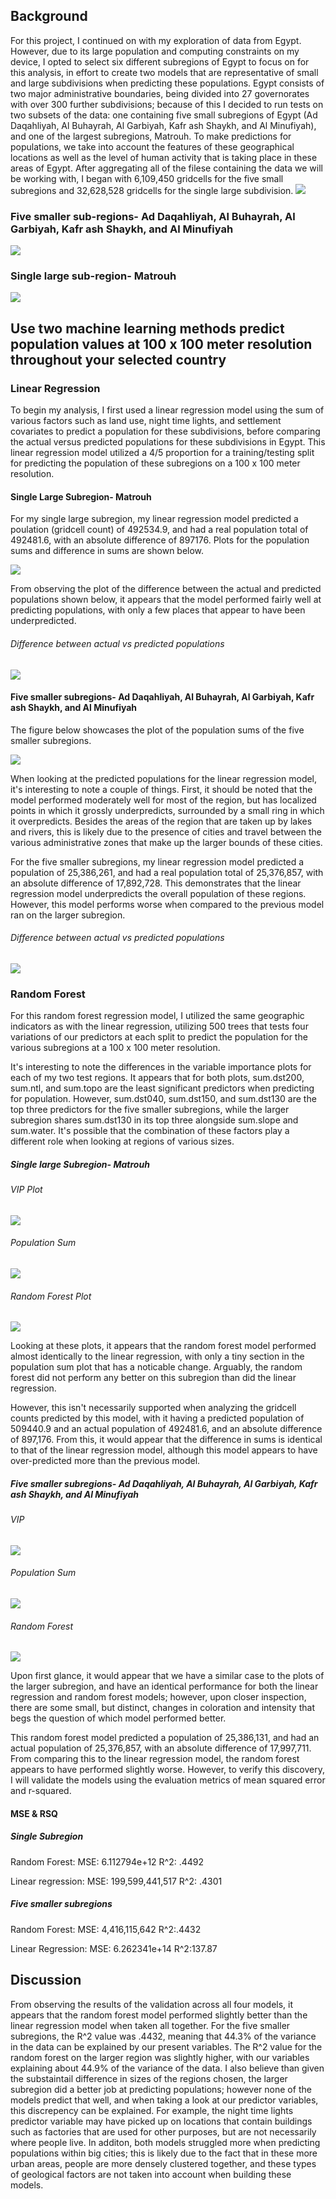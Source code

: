 ## Background

For this project, I continued on with my exploration of data from Egypt. However, due to its large population and computing constraints on my device, I opted to select six different subregions of Egypt to focus on for this analysis, in effort to create two models that are representative of small and large subdivisions when predicting these populations. Egypt consists of two major administrative boundaries, being divided into 27 governorates with over 300 further subdivisions; because of this I decided to run tests on two subsets of the data: one containing five small subregions of Egypt (Ad Daqahliyah, Al Buhayrah, Al Garbiyah, Kafr ash Shaykh, and Al Minufiyah), and one of the largest subregions, Matrouh. To make predictions for populations, we take into account the features of these geographical locations as well as the level of human activity that is taking place in these areas of Egypt. After aggregating all of the filese containing the data we will be working with, I began with 6,109,450 gridcells for the five small subregions and 32,628,528 gridcells for the single large subdivision. 
![](egypt_full1.png)


### Five smaller sub-regions- Ad Daqahliyah, Al Buhayrah, Al Garbiyah, Kafr ash Shaykh, and Al Minufiyah
![](egypt_highlight.png)


### Single large sub-region- Matrouh

![](eg_highlight.png)


## Use two machine learning methods predict population values at 100 x 100 meter resolution throughout your selected country

### Linear Regression

To begin my analysis, I first used a linear regression model using the sum of various factors such as land use, night time lights, and settlement covariates to predict a population for these subdivisions, before comparing the actual versus predicted populations for these subdivisions in Egypt. This linear regression model utilized a 4/5 proportion for a training/testing split for predicting the population of these subregions on a 100 x 100 meter resolution.

#### Single Large Subregion- Matrouh

For my single large subregion, my linear regression model predicted a poulation (gridcell count) of 492534.9, and had a real population total of 492481.6, with an absolute difference of 897176. Plots for the population sums and difference in sums are shown below.

![](popsum_biglr1.png)


From observing the plot of the difference between the actual and predicted populations shown below, it appears that the model performed fairly well at predicting populations, with only a few places that appear to have been underpredicted.


###### Difference between actual vs predicted populations
![](lr_big1.png)



#### Five smaller subregions- Ad Daqahliyah, Al Buhayrah, Al Garbiyah, Kafr ash Shaykh, and Al Minufiyah


The figure below showcases the plot of the population sums of the five smaller subregions.

![](pops1.png)

When looking at the predicted populations for the linear regression model, it's interesting to note a couple of things. First, it should be noted that the model performed moderately well for most of the region, but has localized points in which it grossly underpredicts, surrounded by a small ring in which it overpredicts. Besides the areas of the region that are taken up by lakes and rivers, this is likely due to the presence of cities and travel between the various administrative zones that make up the larger bounds of these cities.

For the five smaller subregions, my linear regression model predicted a population of 25,386,261, and had a real population total of 25,376,857, with an absolute difference of 17,892,728. This demonstrates that the linear regression model underpredicts the overall population of these regions. However, this model performs worse when compared to the previous model ran on the larger subregion.

###### Difference between actual vs predicted populations
![](lr_pred.png)





### Random Forest

For this random forest regression model, I utilized the same geographic indicators as with the linear regression, utilizing 500 trees that tests four variations of our predictors at each split to predict the population for the various subregions at a 100 x 100 meter resolution.

It's interesting to note the differences in the variable importance plots for each of my two test regions. It appears that for both plots, sum.dst200, sum.ntl, and sum.topo are the least significant predictors when predicting for population. However, sum.dst040, sum.dst150, and sum.dst130 are the top three predictors for the five smaller subregions, while the larger subregion shares sum.dst130 in its top three alongside sum.slope and sum.water. It's possible that the combination of these factors play a different role when looking at regions of various sizes.

##### Single large Subregion- Matrouh

###### VIP Plot

![](vip_big.png)

###### Population Sum 
![](popsum_bigrf.png)

###### Random Forest Plot

![](rf_big1.png)

Looking at these plots, it appears that the random forest model performed almost identically to the linear regression, with only a tiny section in the population sum plot that has a noticable change. Arguably, the random forest did not perform any better on this subregion than did the linear regression.

However, this isn't necessarily supported when analyzing the gridcell counts predicted by this model, with it having a predicted population of 509440.9 and an actual population of 492481.6, and an absolute difference of 897,176. From this, it would appear that the difference in sums is identical to that of the linear regression model, although this model appears to have over-predicted more than the previous model.

##### Five smaller subregions- Ad Daqahliyah, Al Buhayrah, Al Garbiyah, Kafr ash Shaykh, and Al Minufiyah

###### VIP
![](vip_mod.png)


###### Population Sum
![](popsum_small2.png)

###### Random Forest

![](rf_pred.png)

Upon first glance, it would appear that we have a similar case to the plots of the larger subregion, and have an identical performance for both the linear regression and random forest models; however, upon closer inspection, there are some small, but distinct, changes in coloration and intensity that begs the question of which model performed better. 

This random forest model predicted a population of 25,386,131, and had an actual population of 25,376,857, with an absolute difference of 17,997,711. From comparing this to the linear regression model, the random forest appears to have performed slightly worse. However, to verify this discovery, I will validate the models using the evaluation metrics of mean squared error and r-squared.

#### MSE & RSQ

##### Single Subregion

Random Forest:
MSE: 6.112794e+12
R^2: .4492

Linear regression:
MSE: 199,599,441,517
R^2: .4301

##### Five smaller subregions

Random Forest:
MSE: 4,416,115,642
R^2:.4432

Linear Regression:
MSE: 6.262341e+14
R^2:137.87

## Discussion

From observing the results of the validation across all four models, it appears that the random forest model performed slightly better than the linear regression model when taken all together. For the five smaller subregions, the R^2 value was .4432, meaning that 44.3% of the variance in the data can be explained by our present variables. The R^2 value for the random forest on the larger region was slightly higher, with our variables explaining about 44.9% of the variance of the data. I also believe than given the substaintail difference in sizes of the regions chosen, the larger subregion did a better job at predicting populations; however none of the models predict that well, and when taking a look at our predictor variables, this discrepency can be explained. 
For example, the night time lights predictor variable may have picked up on locations that contain buildings such as factories that are used for other purposes, but are not necessarily where people live. In additon, both models struggled more when predicting populations within big cities; this is likely due to the fact that in these more urban areas, people are more densely clustered together, and these types of geological factors are not taken into account when building these models. 

